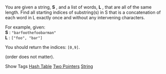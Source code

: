 You are given a string, **S** , and a list of words, **L** , that are all of the same length. Find all starting indices of substring(s) in S that is a concatenation of each word in L exactly once and without any intervening characters.

For example, given:  
**S** : `"barfoothefoobarman"`  
**L** : `["foo", "bar"]`

You should return the indices: `[0,9]`.  
 (order does not matter).

Show Tags
 [Hash Table](/tag/hash-table/) [Two Pointers](/tag/two-pointers/) [String](/tag/string/)
